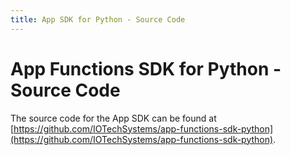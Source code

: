 ```yaml
---
title: App SDK for Python - Source Code
---
```


# App Functions SDK for Python - Source Code

The source code for the App SDK can be found at [https://github.com/IOTechSystems/app-functions-sdk-python](https://github.com/IOTechSystems/app-functions-sdk-python).

